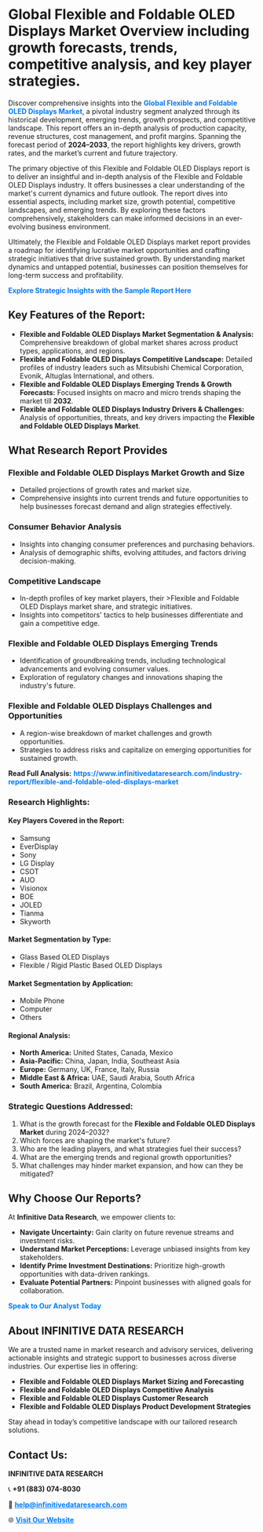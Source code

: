 <h1>Global Flexible and Foldable OLED Displays Market Overview including growth forecasts, trends, competitive analysis, and key player strategies.</h1>
<p>
Discover comprehensive insights into the 
<a href="https://www.infinitivedataresearch.com/industry-report/flexible-and-foldable-oled-displays-market" rel="dofollow" style="color: #007BFF; text-decoration: none;"><strong>Global Flexible and Foldable OLED Displays Market</strong></a>, a pivotal industry segment analyzed through its historical development, emerging trends, growth prospects, and competitive landscape. This report offers an in-depth analysis of production capacity, revenue structures, cost management, and profit margins. Spanning the forecast period of <strong>2024–2033</strong>, the report highlights key drivers, growth rates, and the market’s current and future trajectory.
</p>
<p>
The primary objective of this Flexible and Foldable OLED Displays report is to deliver an insightful and in-depth analysis of the Flexible and Foldable OLED Displays industry. It offers businesses a clear understanding of the market's current dynamics and future outlook. The report dives into essential aspects, including market size, growth potential, competitive landscapes, and emerging trends. By exploring these factors comprehensively, stakeholders can make informed decisions in an ever-evolving business environment.
</p>
<p>
Ultimately, the Flexible and Foldable OLED Displays market report provides a roadmap for identifying lucrative market opportunities and crafting strategic initiatives that drive sustained growth. By understanding market dynamics and untapped potential, businesses can position themselves for long-term success and profitability.
</p>
<p>
<a href="https://www.infinitivedataresearch.com/request-sample/reportId=106759" style="color: #007BFF; text-decoration: none;"><strong>Explore Strategic Insights with the Sample Report Here</strong></a>
</p>

<h2>Key Features of the Report:</h2>
<ul>
<li><strong>Flexible and Foldable OLED Displays Market Segmentation & Analysis:</strong> Comprehensive breakdown of global market shares across product types, applications, and regions.</li>
<li><strong>Flexible and Foldable OLED Displays Competitive Landscape:</strong> Detailed profiles of industry leaders such as Mitsubishi Chemical Corporation, Evonik, Altuglas International, and others.</li>
<li><strong>Flexible and Foldable OLED Displays Emerging Trends & Growth Forecasts:</strong> Focused insights on macro and micro trends shaping the market till <strong>2032</strong>.</li>
<li><strong>Flexible and Foldable OLED Displays Industry Drivers & Challenges:</strong> Analysis of opportunities, threats, and key drivers impacting the <strong>Flexible and Foldable OLED Displays Market</strong>.</li>
</ul>

<h2>What Research Report Provides</h2>
<h3>Flexible and Foldable OLED Displays Market Growth and Size</h3>
<ul>
<li>Detailed projections of growth rates and market size.</li>
<li>Comprehensive insights into current trends and future opportunities to help businesses forecast demand and align strategies effectively.</li>
</ul>

<h3>Consumer Behavior Analysis</h3>
<ul>
<li>Insights into changing consumer preferences and purchasing behaviors.</li>
<li>Analysis of demographic shifts, evolving attitudes, and factors driving decision-making.</li>
</ul>

<h3>Competitive Landscape</h3>
<ul>
<li>In-depth profiles of key market players, their >Flexible and Foldable OLED Displays market share, and strategic initiatives.</li>
<li>Insights into competitors' tactics to help businesses differentiate and gain a competitive edge.</li>
</ul>

<h3>Flexible and Foldable OLED Displays Emerging Trends</h3>
<ul>
<li>Identification of groundbreaking trends, including technological advancements and evolving consumer values.</li>
<li>Exploration of regulatory changes and innovations shaping the industry's future.</li>
</ul>

<h3>Flexible and Foldable OLED Displays Challenges and Opportunities</h3>
<ul>
<li>A region-wise breakdown of market challenges and growth opportunities.</li>
<li>Strategies to address risks and capitalize on emerging opportunities for sustained growth.</li>
</ul>
<p><strong>Read Full Analysis:</strong> <a href="https://www.infinitivedataresearch.com/industry-report/flexible-and-foldable-oled-displays-market" rel="dofollow" style="color: #007BFF; text-decoration: none;"><strong>https://www.infinitivedataresearch.com/industry-report/flexible-and-foldable-oled-displays-market</strong></a></p>
<h3>Research Highlights:</h3>
<h4>Key Players Covered in the Report:</h4>
<ul><li>Samsung</li><li>EverDisplay</li><li>Sony</li><li>LG Display</li><li>CSOT</li><li>AUO</li><li>Visionox</li><li>BOE</li><li>JOLED</li><li>Tianma</li><li>Skyworth</li></ul>
<h4>Market Segmentation by Type:</h4>
<ul><li>Glass Based OLED Displays</li><li>Flexible / Rigid Plastic Based OLED Displays</li></ul>
<h4>Market Segmentation by Application:</h4>
<ul><li>Mobile Phone</li><li>Computer</li><li>Others</li></ul>

<h4>Regional Analysis:</h4>
<ul>
<li><strong>North America:</strong> United States, Canada, Mexico</li>
<li><strong>Asia-Pacific:</strong> China, Japan, India, Southeast Asia</li>
<li><strong>Europe:</strong> Germany, UK, France, Italy, Russia</li>
<li><strong>Middle East & Africa:</strong> UAE, Saudi Arabia, South Africa</li>
<li><strong>South America:</strong> Brazil, Argentina, Colombia</li>
</ul>

<h3>Strategic Questions Addressed:</h3>
<ol>
<li>What is the growth forecast for the <strong>Flexible and Foldable OLED Displays Market</strong> during 2024–2032?</li>
<li>Which forces are shaping the market's future?</li>
<li>Who are the leading players, and what strategies fuel their success?</li>
<li>What are the emerging trends and regional growth opportunities?</li>
<li>What challenges may hinder market expansion, and how can they be mitigated?</li>
</ol>

<h2>Why Choose Our Reports?</h2>
<p>At <strong>Infinitive Data Research</strong>, we empower clients to:</p>
<ul>
<li><strong>Navigate Uncertainty:</strong> Gain clarity on future revenue streams and investment risks.</li>
<li><strong>Understand Market Perceptions:</strong> Leverage unbiased insights from key stakeholders.</li>
<li><strong>Identify Prime Investment Destinations:</strong> Prioritize high-growth opportunities with data-driven rankings.</li>
<li><strong>Evaluate Potential Partners:</strong> Pinpoint businesses with aligned goals for collaboration.</li>
</ul>
<p><a href="https://www.infinitivedataresearch.com/industry-report/flexible-and-foldable-oled-displays-market" rel="dofollow" style="color: #007BFF; text-decoration: none;"><strong>Speak to Our Analyst Today</strong></a></p>

<h2>About INFINITIVE DATA RESEARCH</h2>
<p>We are a trusted name in market research and advisory services, delivering actionable insights and strategic support to businesses across diverse industries. Our expertise lies in offering:</p>
<ul>
<li><strong>Flexible and Foldable OLED Displays Market Sizing and Forecasting</strong></li>
<li><strong>Flexible and Foldable OLED Displays Competitive Analysis</strong></li>
<li><strong>Flexible and Foldable OLED Displays Customer Research</strong></li>
<li><strong>Flexible and Foldable OLED Displays Product Development Strategies</strong></li>
</ul>
<p>Stay ahead in today’s competitive landscape with our tailored research solutions.</p>

<h2>Contact Us:</h2>
<p><strong>INFINITIVE DATA RESEARCH</strong></p>
<p>📞 <strong>+91 (883) 074-8030</strong></p>
<p>📧 <strong><a href="mailto:help@infinitivedataresearch.com" style="color: #007BFF;">help@infinitivedataresearch.com</a></strong></p>
<p>🌐 <strong><a href="https://www.infinitivedataresearch.com" rel="dofollow" style="color: #007BFF;">Visit Our Website</a></strong></p>